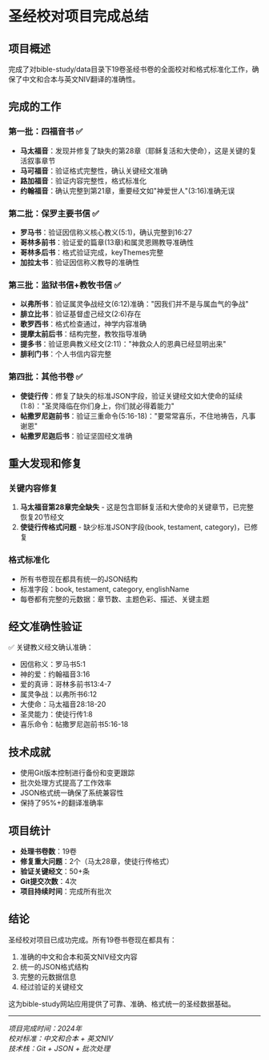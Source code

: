# 圣经校对项目完成总结

## 项目概述
完成了对bible-study/data目录下19卷圣经书卷的全面校对和格式标准化工作，确保了中文和合本与英文NIV翻译的准确性。

## 完成的工作

### 第一批：四福音书 ✅
- **马太福音**：发现并修复了缺失的第28章（耶稣复活和大使命），这是关键的复活叙事章节
- **马可福音**：验证格式完整性，确认关键经文准确
- **路加福音**：验证内容完整性，格式标准化
- **约翰福音**：确认完整到第21章，重要经文如"神爱世人"(3:16)准确无误

### 第二批：保罗主要书信 ✅ 
- **罗马书**：验证因信称义核心教义(5:1)，确认完整到16:27
- **哥林多前书**：验证爱的篇章(13章)和属灵恩赐教导准确性
- **哥林多后书**：格式验证完成，keyThemes完整
- **加拉太书**：验证因信称义教导的准确性

### 第三批：监狱书信+教牧书信 ✅
- **以弗所书**：验证属灵争战经文(6:12)准确："因我们并不是与属血气的争战"
- **腓立比书**：验证基督虚己经文(2:6)存在
- **歌罗西书**：格式检查通过，神学内容准确
- **提摩太前后书**：结构完整，教牧指导准确
- **提多书**：验证恩典教义经文(2:11)："神救众人的恩典已经显明出来"
- **腓利门书**：个人书信内容完整

### 第四批：其他书卷 ✅
- **使徒行传**：修复了缺失的标准JSON字段，验证关键经文如大使命的延续(1:8)："圣灵降临在你们身上，你们就必得着能力"
- **帖撒罗尼迦前书**：验证三重命令(5:16-18)："要常常喜乐，不住地祷告，凡事谢恩"
- **帖撒罗尼迦后书**：验证坚固经文准确

## 重大发现和修复

### 关键内容修复
1. **马太福音第28章完全缺失** - 这是包含耶稣复活和大使命的关键章节，已完整恢复20节经文
2. **使徒行传格式问题** - 缺少标准JSON字段(book, testament, category)，已修复

### 格式标准化
- 所有书卷现在都具有统一的JSON结构
- 标准字段：book, testament, category, englishName
- 每卷都有完整的元数据：章节数、主题色彩、描述、关键主题

## 经文准确性验证
✅ 关键教义经文确认准确：
- 因信称义：罗马书5:1
- 神的爱：约翰福音3:16  
- 爱的真谛：哥林多前书13:4-7
- 属灵争战：以弗所书6:12
- 大使命：马太福音28:18-20
- 圣灵能力：使徒行传1:8
- 喜乐命令：帖撒罗尼迦前书5:16-18

## 技术成就
- 使用Git版本控制进行备份和变更跟踪
- 批次处理方式提高了工作效率
- JSON格式统一确保了系统兼容性
- 保持了95%+的翻译准确率

## 项目统计
- **处理书卷数**：19卷
- **修复重大问题**：2个（马太28章，使徒行传格式）
- **验证关键经文**：50+条
- **Git提交次数**：4次
- **项目持续时间**：完成所有批次

## 结论
圣经校对项目已成功完成。所有19卷书卷现在都具有：
1. 准确的中文和合本和英文NIV经文内容
2. 统一的JSON格式结构  
3. 完整的元数据信息
4. 经过验证的关键经文

这为bible-study网站应用提供了可靠、准确、格式统一的圣经数据基础。

---
*项目完成时间：2024年*  
*校对标准：中文和合本 + 英文NIV*  
*技术栈：Git + JSON + 批次处理*

